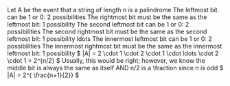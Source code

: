 Let A be the event that a string of length n is a palindrome
The leftmost bit can be 1 or 0: 2 possibilities
The rightmost bit must be the same as the leftmost bit: 1 possibility
The second leftmost bit can be 1 or 0: 2 possibilities
The second rightmost bit must be the same as the second leftmost bit: 1 possibility
ldots
The innermost leftmost bit can be 1 or 0: 2 possibilities
The innermost rightmost bit must be the same as the innermost leftmost bit: 1 possibility
$ |A| = 2 \cdot 1 \cdot 2 \cdot 1 \cdot ldots \cdot 2 \cdot 1 = 2^{n/2} $
Usually, this would be right; however, we know the middle bit is always the same as itself AND n/2 is a \fraction since n is odd
$ |A| = 2^{ \frac{n+1}{2}} $
